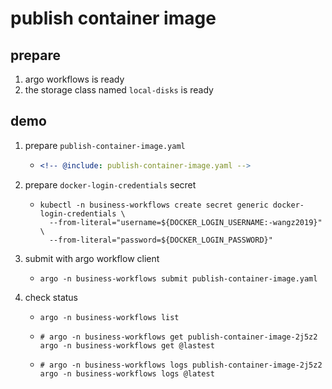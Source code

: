 # publish container image

## prepare

1. argo workflows is ready
2. the storage class named `local-disks` is ready

## demo

1. prepare `publish-container-image.yaml`
    * ```yaml
      <!-- @include: publish-container-image.yaml -->
      ```
2. prepare `docker-login-credentials` secret
    * ```shell
      kubectl -n business-workflows create secret generic docker-login-credentials \
        --from-literal="username=${DOCKER_LOGIN_USERNAME:-wangz2019}" \
        --from-literal="password=${DOCKER_LOGIN_PASSWORD}"
      ```
3. submit with argo workflow client
    * ```shell
      argo -n business-workflows submit publish-container-image.yaml
      ```
4. check status
    * ```shell
      argo -n business-workflows list
      ```
    * ```shell
      # argo -n business-workflows get publish-container-image-2j5z2
      argo -n business-workflows get @lastest
      ```
    * ```shell
      # argo -n business-workflows logs publish-container-image-2j5z2
      argo -n business-workflows logs @latest
      ```